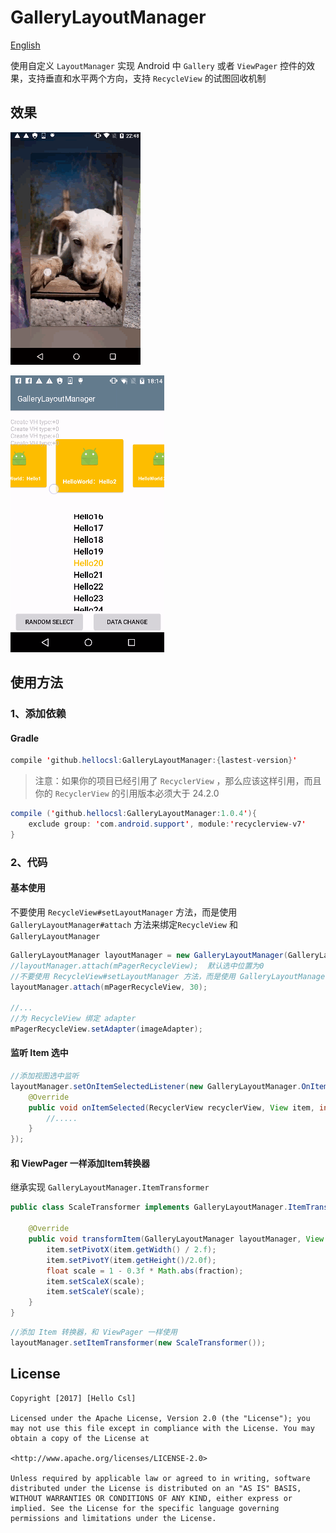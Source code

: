 # GalleryLayoutManager

[English](./README.md)

使用自定义 `LayoutManager` 实现 Android 中 `Gallery` 或者 `ViewPager` 控件的效果，支持垂直和水平两个方向，支持 `RecycleView` 的试图回收机制

## 效果

![ViewPager](./screenshots/ViewPager.gif)

![Demo](./screenshots/demo.gif)

## 使用方法

### 1、添加依赖

#### Gradle

```java
compile 'github.hellocsl:GalleryLayoutManager:{lastest-version}'
```

> 注意：如果你的项目已经引用了 `RecyclerView` ，那么应该这样引用，而且你的 `RecyclerView` 的引用版本必须大于 24.2.0

```java
compile ('github.hellocsl:GalleryLayoutManager:1.0.4'){
    exclude group: 'com.android.support', module:'recyclerview-v7'
}
```

### 2、代码

#### 基本使用

不要使用 `RecycleView#setLayoutManager` 方法，而是使用 `GalleryLayoutManager#attach` 方法来绑定`RecycleView` 和 `GalleryLayoutManager`

```java
GalleryLayoutManager layoutManager = new GalleryLayoutManager(GalleryLayoutManager.HORIZONTAL);
//layoutManager.attach(mPagerRecycleView);  默认选中位置为0
//不要使用 RecycleView#setLayoutManager 方法，而是使用 GalleryLayoutManager#attach 方法
layoutManager.attach(mPagerRecycleView, 30);

//...
//为 RecycleView 绑定 adapter
mPagerRecycleView.setAdapter(imageAdapter);
```

#### 监听 Item 选中

```java
//添加视图选中监听
layoutManager.setOnItemSelectedListener(new GalleryLayoutManager.OnItemSelectedListener() {
    @Override
    public void onItemSelected(RecyclerView recyclerView, View item, int position) {
        //.....
    }
});
```

#### 和 ViewPager 一样添加Item转换器

继承实现 `GalleryLayoutManager.ItemTransformer`

```java
public class ScaleTransformer implements GalleryLayoutManager.ItemTransformer {

    @Override
    public void transformItem(GalleryLayoutManager layoutManager, View item, float fraction) {
        item.setPivotX(item.getWidth() / 2.f);
        item.setPivotY(item.getHeight()/2.0f);
        float scale = 1 - 0.3f * Math.abs(fraction);
        item.setScaleX(scale);
        item.setScaleY(scale);
    }
}
```

```java
//添加 Item 转换器，和 ViewPager 一样使用
layoutManager.setItemTransformer(new ScaleTransformer());
```

## License

```
Copyright [2017] [Hello Csl]

Licensed under the Apache License, Version 2.0 (the "License"); you may not use this file except in compliance with the License. You may obtain a copy of the License at

<http://www.apache.org/licenses/LICENSE-2.0>

Unless required by applicable law or agreed to in writing, software distributed under the License is distributed on an "AS IS" BASIS, WITHOUT WARRANTIES OR CONDITIONS OF ANY KIND, either express or implied. See the License for the specific language governing permissions and limitations under the License.
```
